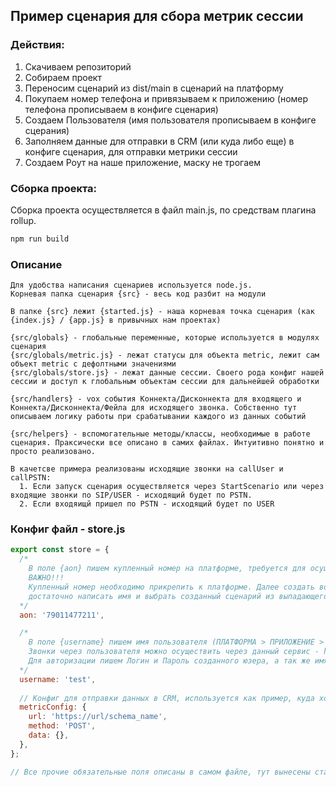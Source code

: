 ## Пример сценария для сбора метрик сессии

### Действия:
1. Скачиваем репозиторий
2. Собираем проект
3. Переносим сценарий из dist/main в сценарий на платформу
4. Покупаем номер телефона и привязываем к приложению (номер телефона прописываем в конфиге сценария)
5. Создаем Пользователя (имя пользователя прописываем в конфиге сцерания)
6. Заполняем данные для отправки в CRM (или куда либо еще) в конфиге сценария, для отправки метрики сессии
7. Создаем Роут на наше приложение, маску не трогаем

### Сборка проекта:
Сборка проекта осуществляется в файл main.js, по средствам плагина rollup.
```sh
npm run build
```

### Описание
```
Для удобства написания сценариев используется node.js.
Корневая папка сценария {src} - весь код разбит на модули

В папке {src} лежит {started.js} - наша корневая точка сценария (как {index.js} / {app.js} в привычных нам проектах)

{src/globals} - глобальные переменные, которые используется в модулях сценария
{src/globals/metric.js} - лежат статусы для объекта metric, лежит сам объект metric с дефолтными значениями
{src/globals/store.js} - лежат данные сессии. Своего рода конфиг нашей сессии и доступ к глобальным объектам сессии для дальнейшей обработки

{src/handlers} - vox события Коннекта/Дисконнекта для входящего и Коннекта/Дисконнекта/Фейла для исходящего звонка. Собственно тут описываем логику работы при срабатывании каждого из данных событий

{src/helpers} - вспомогательные методы/классы, необходимые в работе сценария. Праксически все описано в самих файлах. Интуитивно понятно и просто реализовано.

В качетсве примера реализованы исходящие звонки на callUser и callPSTN:
  1. Если запуск сценария осуществляется через StartScenario или через входящие звонки по SIP/USER - исходящий будет по PSTN. 
  2. Если входяищй пришел по PSTN - исходящий будет по USER
```

### Конфиг файл - store.js
```js
export const store = {
  /*
    В поле {aon} пишем купленный номер на платформе, требуется для осуществления звонков по ПСТН. 
    ВАЖНО!!! 
    Купленный номер необходимо прикрепить к платформе. Далее создать во вкладке Роутинга Роут на сценарий, 
    достаточно написать имя и выбрать созданный сценарий из выпадающего списка. Маску трогать не нужно!
  */
  aon: '79011477211',

  /*
    В поле {username} пишем имя пользователя (ПЛАТФОРМА > ПРИЛОЖЕНИЕ > ПОЛЬЗОВАТЕЛИ). 
    Звонки через пользователя можно осуществить через данный сервис - https://phone.voximplant.com/
    Для авторизации пишем Логин и Пароль созданного юзера, а так же имя Приложения и Аккаунта, на котором создан пользователь и лежит сценарий
  */
  username: 'test',
  
  // Конфиг для отправки данных в CRM, используется как пример, куда хотим отправить, какой метод. Данные не заполняем в конфиге!!!
  metricConfig: {
    url: 'https://url/schema_name',
    method: 'POST',
    data: {},
  },
};

// Все прочие обязательные поля описаны в самом файле, тут вынесены статические данные, которые необходимо заполнить руками!
```
